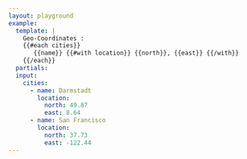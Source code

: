 ```yaml
---
layout: playground
example:
  template: |
    Geo-Coordinates :
    {{#each cities}}
       {{name}} {{#with location}} {{north}}, {{east}} {{/with}}
    {{/each}}
  partials:
  input:
    cities:
      - name: Darmstadt
        location:
          north: 49.87
          east: 8.64
      - name: San Francisco
        location:
          north: 37.73
          east: -122.44
---
```

